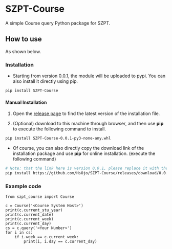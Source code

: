 # SZPT-Course

A simple Course query Python package for SZPT.

## How to use

As shown below.

### Installation

* Starting from version 0.0.1, the module will be uploaded to pypi. You can also install it directly using pip.

```bash
pip install SZPT-Course
```

#### Manual Installation

1. Open the [release page](https://github.com/HsOjo/SZPT-Course/releases) to find the latest version of the installation file.

2. (Optional) download to this machine through browser, and then use **pip** to execute the following command to install.

```bash
pip install SZPT-Course-0.0.1-py3-none-any.whl
```

* Of course, you can also directly copy the download link of the installation package and use **pip** for online installation. (execute the following command)

```bash
# Note: that the link here is version 0.0.1, please replace it with the latest version.
pip install https://github.com/HsOjo/SZPT-Course/releases/download/0.0.1/SZPT-Course-0.0.1-py3-none-any.whl
```

### Example code

```python3
from szpt_course import Course

c = Course('<Course System Host>')
print(c.current_stu_year)
print(c.current_date)
print(c.current_week)
print(c.current_day)
cs = c.query('<Your Number>')
for i in cs:
    if i.week == c.current_week:
        print(i, i.day == c.current_day)

```
